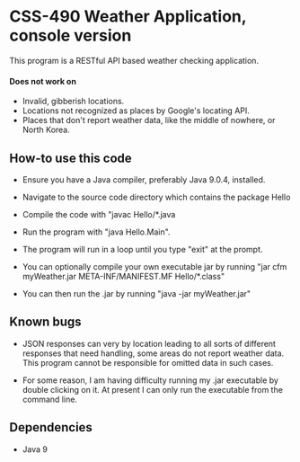 CSS-490 Weather Application, console version
======
This program is a RESTful API based weather checking application.
 
#### Does not work on
* Invalid, gibberish locations.
* Locations not recognized as places by Google's locating API.
* Places that don't report weather data, like the middle of nowhere, or North Korea.
 
## How-to use this code
* Ensure you have a Java compiler, preferably Java 9.0.4, installed.
* Navigate to the source code directory which contains the package Hello
* Compile the code with "javac Hello/*.java
* Run the program with "java Hello.Main".
* The program will run in a loop until you type "exit" at the prompt.

* You can optionally compile your own executable jar by running 
"jar cfm myWeather.jar META-INF/MANIFEST.MF Hello/*.class"

* You can then run the .jar by running "java -jar myWeather.jar"

## Known bugs
* JSON responses can very by location leading to all sorts of different responses that need handling, 
some areas do not report weather data. This program cannot be responsible for omitted data in such cases.

* For some reason, I am having difficulty running my .jar executable by double clicking on it. At present I can
only run the executable from the command line.
 
## Dependencies
* Java 9
